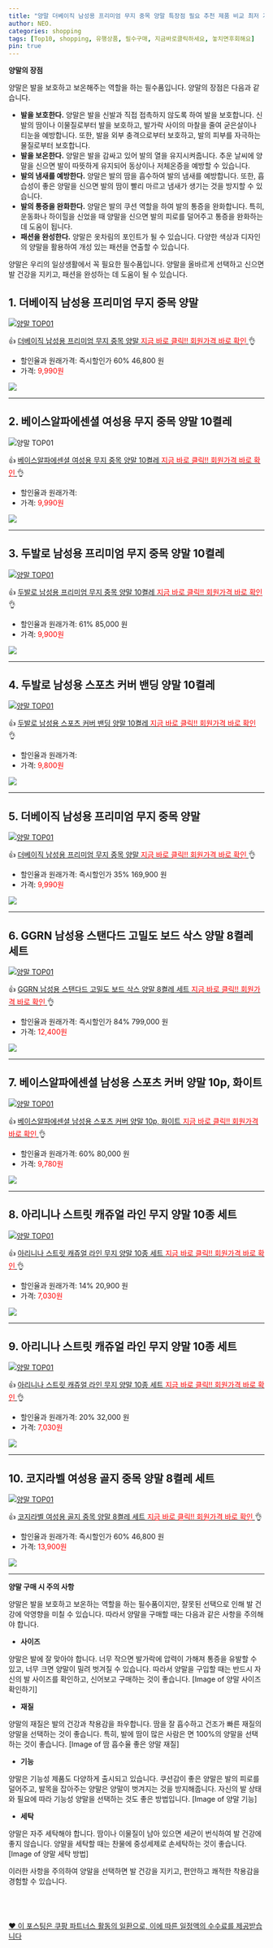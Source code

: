 ```yaml
---
title: "양말 더베이직 남성용 프리미엄 무지 중목 양말 특장점 필요 추천 제품 비교 최저 가격 비교 장점 구매 후기 구매평"
author: NEO.
categories: shopping
tags: [Top10, shopping, 유행상품, 필수구매, 지금바로클릭하세요, 놓치면후회해요]
pin: true
---
```

**양말의 장점**

양말은 발을 보호하고 보온해주는 역할을 하는 필수품입니다. 양말의 장점은 다음과 같습니다.

* **발을 보호한다.** 양말은 발을 신발과 직접 접촉하지 않도록 하여 발을 보호합니다. 신발의 땀이나 이물질로부터 발을 보호하고, 발가락 사이의 마찰을 줄여 굳은살이나 티눈을 예방합니다. 또한, 발을 외부 충격으로부터 보호하고, 발의 피부를 자극하는 물질로부터 보호합니다.
* **발을 보온한다.** 양말은 발을 감싸고 있어 발의 열을 유지시켜줍니다. 추운 날씨에 양말을 신으면 발이 따뜻하게 유지되어 동상이나 저체온증을 예방할 수 있습니다.
* **발의 냄새를 예방한다.** 양말은 발의 땀을 흡수하여 발의 냄새를 예방합니다. 또한, 흡습성이 좋은 양말을 신으면 발의 땀이 빨리 마르고 냄새가 생기는 것을 방지할 수 있습니다.
* **발의 통증을 완화한다.** 양말은 발의 쿠션 역할을 하여 발의 통증을 완화합니다. 특히, 운동화나 하이힐을 신었을 때 양말을 신으면 발의 피로를 덜어주고 통증을 완화하는 데 도움이 됩니다.
* **패션을 완성한다.** 양말은 옷차림의 포인트가 될 수 있습니다. 다양한 색상과 디자인의 양말을 활용하여 개성 있는 패션을 연출할 수 있습니다.

양말은 우리의 일상생활에서 꼭 필요한 필수품입니다. 양말을 올바르게 선택하고 신으면 발 건강을 지키고, 패션을 완성하는 데 도움이 될 수 있습니다.

   

## 1. 더베이직 남성용 프리미엄 무지 중목 양말

[![양말 TOP01](https://thumbnail7.coupangcdn.com/thumbnails/remote/490x490ex/image/vendor_inventory/a91b/b7738ba80d98d1d56b95e6c7a5d16584b5d7d4e89bb76449ebeca2addb2a.jpg)](https://link.coupang.com/re/AFFSDP?lptag=AF3617701&subid=GithubCoopas&pageKey=6244649445&traceid=V0-153&itemId=12624802749&vendorItemId=79897033533)


👍 [더베이직 남성용 프리미엄 무지 중목 양말 <font color=red> 지금 바로 클릭!! 회원가격 바로 확인 </font> ](https://link.coupang.com/re/AFFSDP?lptag=AF3617701&subid=GithubCoopas&pageKey=6244649445&traceid=V0-153&itemId=12624802749&vendorItemId=79897033533) 👌 


- 할인율과 원래가격: 즉시할인가 60%  46,800   원
- 가격: <span style='color:red'>9,990원</span>

[![](/discount_price.png)](https://link.coupang.com/re/AFFSDP?lptag=AF3617701&subid=GithubCoopas&pageKey=6244649445&traceid=V0-153&itemId=12624802749&vendorItemId=79897033533)

---


   

## 2. 베이스알파에센셜 여성용 무지 중목 양말 10켤레

![양말 TOP01](https://thumbnail9.coupangcdn.com/thumbnails/remote/490x490ex/image/retail/images/1210191000741428-e47ea6a5-6789-4323-9d18-7f156eaebe1b.JPG)


👍 [베이스알파에센셜 여성용 무지 중목 양말 10켤레 <font color=red> 지금 바로 클릭!! 회원가격 바로 확인 </font> ](https://link.coupang.com/re/AFFSDP?lptag=AF3617701&subid=GithubCoopas&pageKey=1806346903&traceid=V0-153&itemId=3073576081&vendorItemId=71061481481) 👌 


- 할인율과 원래가격: 
- 가격: <span style='color:red'>9,990원</span>

[![](/discount_price.png)](https://link.coupang.com/re/AFFSDP?lptag=AF3617701&subid=GithubCoopas&pageKey=1806346903&traceid=V0-153&itemId=3073576081&vendorItemId=71061481481)

---


   

## 3. 두발로 남성용 프리미엄 무지 중목 양말 10켤레

[![양말 TOP01](https://thumbnail8.coupangcdn.com/thumbnails/remote/490x490ex/image/retail/images/3646639073713897-1a467828-6faf-410e-b97a-68d0d2839b9f.jpg)](https://link.coupang.com/re/AFFSDP?lptag=AF3617701&subid=GithubCoopas&pageKey=247093177&traceid=V0-153&itemId=782617593&vendorItemId=4981519192)


👍 [두발로 남성용 프리미엄 무지 중목 양말 10켤레 <font color=red> 지금 바로 클릭!! 회원가격 바로 확인 </font> ](https://link.coupang.com/re/AFFSDP?lptag=AF3617701&subid=GithubCoopas&pageKey=247093177&traceid=V0-153&itemId=782617593&vendorItemId=4981519192) 👌 


- 할인율과 원래가격: 61%  85,000   원
- 가격: <span style='color:red'>9,900원</span>

[![](/discount_price.png)](https://link.coupang.com/re/AFFSDP?lptag=AF3617701&subid=GithubCoopas&pageKey=247093177&traceid=V0-153&itemId=782617593&vendorItemId=4981519192)

---


   

## 4. 두발로 남성용 스포츠 커버 밴딩 양말 10켤레

[![양말 TOP01](https://thumbnail8.coupangcdn.com/thumbnails/remote/490x490ex/image/retail/images/1757067898399982-c150c742-e406-4f93-9e93-5e9bc97735ca.jpg)](https://link.coupang.com/re/AFFSDP?lptag=AF3617701&subid=GithubCoopas&pageKey=113166354&traceid=V0-153&itemId=339960370&vendorItemId=3834380496)


👍 [두발로 남성용 스포츠 커버 밴딩 양말 10켤레 <font color=red> 지금 바로 클릭!! 회원가격 바로 확인 </font> ](https://link.coupang.com/re/AFFSDP?lptag=AF3617701&subid=GithubCoopas&pageKey=113166354&traceid=V0-153&itemId=339960370&vendorItemId=3834380496) 👌 


- 할인율과 원래가격: 
- 가격: <span style='color:red'>9,800원</span>

[![](/discount_price.png)](https://link.coupang.com/re/AFFSDP?lptag=AF3617701&subid=GithubCoopas&pageKey=113166354&traceid=V0-153&itemId=339960370&vendorItemId=3834380496)

---


   

## 5. 더베이직 남성용 프리미엄 무지 중목 양말

[![양말 TOP01](https://thumbnail6.coupangcdn.com/thumbnails/remote/490x490ex/image/vendor_inventory/c874/128714f532c7a68aced82d3459df2d01fbdcb1ef173be12b6e66bfacc1b0.jpg)](https://link.coupang.com/re/AFFSDP?lptag=AF3617701&subid=GithubCoopas&pageKey=6244649445&traceid=V0-153&itemId=12624802752&vendorItemId=79897033519)


👍 [더베이직 남성용 프리미엄 무지 중목 양말 <font color=red> 지금 바로 클릭!! 회원가격 바로 확인 </font> ](https://link.coupang.com/re/AFFSDP?lptag=AF3617701&subid=GithubCoopas&pageKey=6244649445&traceid=V0-153&itemId=12624802752&vendorItemId=79897033519) 👌 


- 할인율과 원래가격: 즉시할인가 35%  169,900   원
- 가격: <span style='color:red'>9,990원</span>

[![](/discount_price.png)](https://link.coupang.com/re/AFFSDP?lptag=AF3617701&subid=GithubCoopas&pageKey=6244649445&traceid=V0-153&itemId=12624802752&vendorItemId=79897033519)

---


   

## 6. GGRN 남성용 스탠다드 고밀도 보드 삭스 양말 8켤레 세트

[![양말 TOP01](https://thumbnail10.coupangcdn.com/thumbnails/remote/490x490ex/image/retail/images/801995393766375-e3ac3a4f-87d1-47a3-a278-88e43cc8646c.jpg)](https://link.coupang.com/re/AFFSDP?lptag=AF3617701&subid=GithubCoopas&pageKey=5856055197&traceid=V0-153&itemId=10203944912&vendorItemId=77486441732)


👍 [GGRN 남성용 스탠다드 고밀도 보드 삭스 양말 8켤레 세트 <font color=red> 지금 바로 클릭!! 회원가격 바로 확인 </font> ](https://link.coupang.com/re/AFFSDP?lptag=AF3617701&subid=GithubCoopas&pageKey=5856055197&traceid=V0-153&itemId=10203944912&vendorItemId=77486441732) 👌 


- 할인율과 원래가격: 즉시할인가 84%  799,000   원
- 가격: <span style='color:red'>12,400원</span>

[![](/discount_price.png)](https://link.coupang.com/re/AFFSDP?lptag=AF3617701&subid=GithubCoopas&pageKey=5856055197&traceid=V0-153&itemId=10203944912&vendorItemId=77486441732)

---


   

## 7. 베이스알파에센셜 남성용 스포츠 커버 양말 10p, 화이트

[![양말 TOP01](https://thumbnail8.coupangcdn.com/thumbnails/remote/490x490ex/image/retail/images/5828637879199-c5743b1f-0c28-45a2-bdc6-2b3f3b4f1085.jpg)](https://link.coupang.com/re/AFFSDP?lptag=AF3617701&subid=GithubCoopas&pageKey=234431816&traceid=V0-153&itemId=744532237&vendorItemId=4879296392)


👍 [베이스알파에센셜 남성용 스포츠 커버 양말 10p, 화이트 <font color=red> 지금 바로 클릭!! 회원가격 바로 확인 </font> ](https://link.coupang.com/re/AFFSDP?lptag=AF3617701&subid=GithubCoopas&pageKey=234431816&traceid=V0-153&itemId=744532237&vendorItemId=4879296392) 👌 


- 할인율과 원래가격: 60%  80,000   원
- 가격: <span style='color:red'>9,780원</span>

[![](/discount_price.png)](https://link.coupang.com/re/AFFSDP?lptag=AF3617701&subid=GithubCoopas&pageKey=234431816&traceid=V0-153&itemId=744532237&vendorItemId=4879296392)

---


   

## 8. 아리니나 스트릿 캐쥬얼 라인 무지 양말 10종 세트

[![양말 TOP01](https://thumbnail8.coupangcdn.com/thumbnails/remote/490x490ex/image/retail/images/7824040580820576-967b13d6-9657-45b9-a414-ac9f20ef4b53.jpg)](https://link.coupang.com/re/AFFSDP?lptag=AF3617701&subid=GithubCoopas&pageKey=6748414568&traceid=V0-153&itemId=15775087347&vendorItemId=82988352191)


👍 [아리니나 스트릿 캐쥬얼 라인 무지 양말 10종 세트 <font color=red> 지금 바로 클릭!! 회원가격 바로 확인 </font> ](https://link.coupang.com/re/AFFSDP?lptag=AF3617701&subid=GithubCoopas&pageKey=6748414568&traceid=V0-153&itemId=15775087347&vendorItemId=82988352191) 👌 


- 할인율과 원래가격: 14%  20,900   원
- 가격: <span style='color:red'>7,030원</span>

[![](/discount_price.png)](https://link.coupang.com/re/AFFSDP?lptag=AF3617701&subid=GithubCoopas&pageKey=6748414568&traceid=V0-153&itemId=15775087347&vendorItemId=82988352191)

---


   

## 9. 아리니나 스트릿 캐쥬얼 라인 무지 양말 10종 세트

[![양말 TOP01](https://thumbnail8.coupangcdn.com/thumbnails/remote/490x490ex/image/retail/images/7824040580820576-967b13d6-9657-45b9-a414-ac9f20ef4b53.jpg)](https://link.coupang.com/re/AFFSDP?lptag=AF3617701&subid=GithubCoopas&pageKey=6748414568&traceid=V0-153&itemId=15775087347&vendorItemId=82988352191)


👍 [아리니나 스트릿 캐쥬얼 라인 무지 양말 10종 세트 <font color=red> 지금 바로 클릭!! 회원가격 바로 확인 </font> ](https://link.coupang.com/re/AFFSDP?lptag=AF3617701&subid=GithubCoopas&pageKey=6748414568&traceid=V0-153&itemId=15775087347&vendorItemId=82988352191) 👌 


- 할인율과 원래가격: 20%  32,000   원
- 가격: <span style='color:red'>7,030원</span>

[![](/discount_price.png)](https://link.coupang.com/re/AFFSDP?lptag=AF3617701&subid=GithubCoopas&pageKey=6748414568&traceid=V0-153&itemId=15775087347&vendorItemId=82988352191)

---


   

## 10. 코지라벨 여성용 골지 중목 양말 8켤레 세트

[![양말 TOP01](https://thumbnail9.coupangcdn.com/thumbnails/remote/490x490ex/image/retail/images/4853446122662410-8b435c03-c9a8-4ed5-aa22-85b6bf9a2803.jpg)](https://link.coupang.com/re/AFFSDP?lptag=AF3617701&subid=GithubCoopas&pageKey=7360773945&traceid=V0-153&itemId=18963784110&vendorItemId=4690420340)


👍 [코지라벨 여성용 골지 중목 양말 8켤레 세트 <font color=red> 지금 바로 클릭!! 회원가격 바로 확인 </font> ](https://link.coupang.com/re/AFFSDP?lptag=AF3617701&subid=GithubCoopas&pageKey=7360773945&traceid=V0-153&itemId=18963784110&vendorItemId=4690420340) 👌 


- 할인율과 원래가격: 즉시할인가 60%  46,800   원
- 가격: <span style='color:red'>13,900원</span>

[![](/discount_price.png)](https://link.coupang.com/re/AFFSDP?lptag=AF3617701&subid=GithubCoopas&pageKey=7360773945&traceid=V0-153&itemId=18963784110&vendorItemId=4690420340)

---
**양말 구매 시 주의 사항**

양말은 발을 보호하고 보온하는 역할을 하는 필수품이지만, 잘못된 선택으로 인해 발 건강에 악영향을 미칠 수 있습니다. 따라서 양말을 구매할 때는 다음과 같은 사항을 주의해야 합니다.

* **사이즈**

양말은 발에 잘 맞아야 합니다. 너무 작으면 발가락에 압력이 가해져 통증을 유발할 수 있고, 너무 크면 양말이 밀려 벗겨질 수 있습니다. 따라서 양말을 구입할 때는 반드시 자신의 발 사이즈를 확인하고, 신어보고 구매하는 것이 좋습니다.
[Image of 양말 사이즈 확인하기]

* **재질**

양말의 재질은 발의 건강과 착용감을 좌우합니다. 땀을 잘 흡수하고 건조가 빠른 재질의 양말을 선택하는 것이 좋습니다. 특히, 발에 땀이 많은 사람은 면 100%의 양말을 선택하는 것이 좋습니다.
[Image of 땀 흡수율 좋은 양말 재질]

* **기능**

양말은 기능성 제품도 다양하게 출시되고 있습니다. 쿠션감이 좋은 양말은 발의 피로를 덜어주고, 발목을 잡아주는 양말은 양말이 벗겨지는 것을 방지해줍니다. 자신의 발 상태와 필요에 따라 기능성 양말을 선택하는 것도 좋은 방법입니다.
[Image of 양말 기능]

* **세탁**

양말은 자주 세탁해야 합니다. 땀이나 이물질이 남아 있으면 세균이 번식하여 발 건강에 좋지 않습니다. 양말을 세탁할 때는 찬물에 중성세제로 손세탁하는 것이 좋습니다.
[Image of 양말 세탁 방법]

이러한 사항을 주의하여 양말을 선택하면 발 건강을 지키고, 편안하고 쾌적한 착용감을 경험할 수 있습니다.<br><br><br><br><br> [ ❤  이 포스팅은 쿠팡 파트너스 활동의 일환으로, 이에 따른 일정액의 수수료를 제공받습니다](https://link.coupang.com/a/bcEFyh)
